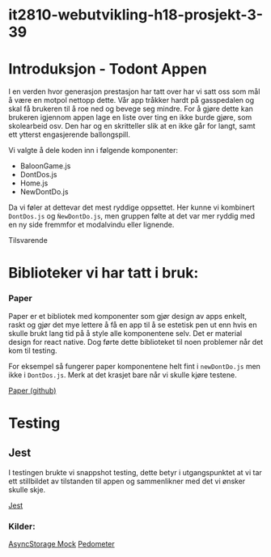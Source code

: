 # it2810-webutvikling-h18-prosjekt-3-39

# Introduksjon - Todont Appen

I en verden hvor generasjon prestasjon har tatt over har vi satt oss som mål å
være en motpol nettopp dette. Vår app tråkker hardt på gasspedalen og skal få
brukeren til å roe ned og bevege seg mindre. For å gjøre dette kan brukeren
igjennom appen lage en liste over ting en ikke burde gjøre, som skolearbeid osv.
Den har og en skritteller slik at en ikke går for langt, samt ett ytterst
engasjerende ballongspill.

Vi valgte å dele koden inn i følgende komponenter:
 * BaloonGame.js
 * DontDos.js
 * Home.js
 * NewDontDo.js
 
Da vi føler at dettevar det mest ryddige oppsettet. Her kunne vi kombinert
`DontDos.js` og `ǸewDontDo.js`, men gruppen følte at det var mer ryddig med en
ny side fremmfor et modalvindu eller lignende.

Tilsvarende 

# Biblioteker vi har tatt i bruk:

### Paper 

Paper er et bibliotek med komponenter som gjør design av apps enkelt, raskt og
gjør det mye lettere å få en app til å se estetisk pen ut enn hvis en skulle
brukt lang tid på å style alle komponentene selv. Det er material design for
react native. Dog førte dette biblioteket til noen problemer når det kom til
testing.

For eksempel så fungerer paper komponentene helt fint i `newDontDo.js` men ikke i 
`DontDos.js`. Merk at det krasjet bare når vi skulle kjøre testene.

[Paper (github)](https://github.com/callstack/react-native-paper)

# Testing

## Jest

I testingen brukte vi snappshot testing, dette betyr i utgangspunktet at vi tar
ett stillbildet av tilstanden til appen og sammenlikner med det vi ønsker skulle
skje.

[Jest](https://jestjs.io/)

### Kilder:

[AsyncStorage Mock](https://stackoverflow.com/questions/40952566/how-to-test-async-storage-with-jest)
[Pedometer](https://docs.expo.io/versions/latest/sdk/pedometer)

